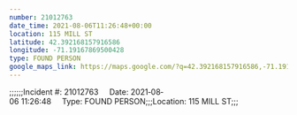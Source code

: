 ```yaml
---
number: 21012763
date_time: 2021-08-06T11:26:48+00:00
location: 115 MILL ST
latitude: 42.392168157916586
longitude: -71.19167869500428
type: FOUND PERSON
google_maps_link: https://maps.google.com/?q=42.392168157916586,-71.19167869500428
---
```


;;;;;;Incident #: 21012763     Date: 2021‐08‐06 11:26:48     Type: FOUND PERSON;;;Location: 115 MILL ST;;;
